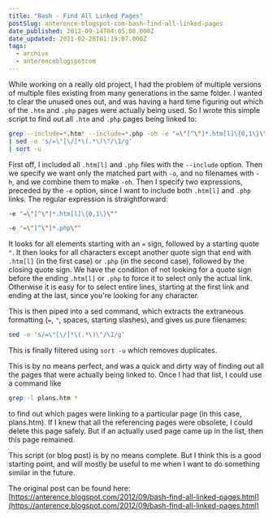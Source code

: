 ```yaml
---
title: "Bash - Find All Linked Pages"
postSlug: anterence-blogspot-com-bash-find-all-linked-pages
date_published: 2012-09-14T04:05:00.000Z
date_updated: 2021-02-28T01:19:07.000Z
tags:
  - archive
  - anterenceblogspotcom
---
```


While working on a really old project, I had the problem of multiple versions of multiple files existing from many generations in the same folder. I wanted to clear the unused ones out, and was having a hard time figuring out which of the `.htm` and `.php` pages were actually being used. So I wrote this simple script to find out all `.htm` and `.php` pages being linked to:

```bash
grep --include=*.htm* --include=*.php -oh -e "=\"[^\"]*.htm[l]\{0,1\}\"" -e "=\"[^\"]*.php\"" *
| sed -e 's/=\"[\/]*\(.*\)\"/\1/g'
| sort -u
```

First off, I included all `.htm[l]` and `.php` files with the `--include` option. Then we specify we want only the matched part with `-o`, and no filenames with `-h`, and we combine them to make `-oh`. Then I specify two expressions, preceded by the `-e` option, since I want to include both `.htm[l]` and `.php` links. The regular expression is straightforward:

```bash
-e "=\"[^\"]*.htm[l]\{0,1\}\""
```

```bash
-e "=\"[^\"]*.php\""
```

It looks for all elements starting with an `=` sign, followed by a starting quote `"`. It then looks for all characters except another quote sign that end with `.htm[l]` (in the first case) or `.php` (in the second case), followed by the closing quote sign. We have the condition of not looking for a quote sign before the ending `.htm[l]` or `.php` to force it to select only the actual link. Otherwise it is easy for to select entire lines, starting at the first link and ending at the last, since you're looking for any character.

This is then piped into a sed command, which extracts the extraneous formatting (`=`, `"`, spaces, starting slashes), and gives us pure filenames:

```bash
sed -e 's/=\"[\/]*\(.*\)\"/\1/g'
```

This is finally filtered using `sort -u` which removes duplicates.

This is by no means perfect, and was a quick and dirty way of finding out all the pages that were actually being linked to. Once I had that list, I could use a command like

```bash
grep -l plans.htm *
```

to find out which pages were linking to a particular page (in this case, plans.htm). If I knew that all the referencing pages were obsolete, I could delete this page safely. But if an actually used page came up in the list, then this page remained.

This script (or blog post) is by no means complete. But I think this is a good starting point, and will mostly be useful to me when I want to do something similar in the future.

The original post can be found here: [https://anterence.blogspot.com/2012/09/bash-find-all-linked-pages.html](https://anterence.blogspot.com/2012/09/bash-find-all-linked-pages.html)
